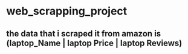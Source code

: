 # web_scrapping_project
## the data that i scraped it from amazon is (laptop_Name | laptop Price | laptop Reviews)


